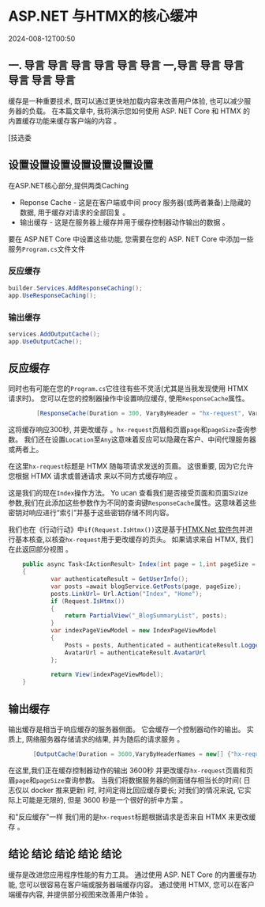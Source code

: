 # ASP.NET 与HTMX的核心缓冲

<!--category-- ASP.NET, HTMX -->
<datetime class="hidden">2024-008-12T00:50</datetime>

## 一. 导言 导言 导言 导言 导言 导言 一,导言 导言 导言 导言 导言 导言

缓存是一种重要技术, 既可以通过更快地加载内容来改善用户体验, 也可以减少服务器的负载。 在本篇文章中, 我将演示您如何使用 ASP. NET Core 和 HTMX 的内置缓存功能来缓存客户端的内容 。

[技选委

## 设置设置设置设置设置设置设置

在ASP.NET核心部分,提供两类Caching

- Reponse Cache - 这是在客户端或中间 procy 服务器(或两者兼备)上隐藏的数据, 用于缓存对请求的全部回复 。
- 输出缓存 - 这是在服务器上缓存并用于缓存控制器动作输出的数据 。

要在 ASP.NET Core 中设置这些功能, 您需要在您的 ASP. NET Core 中添加一些服务`Program.cs`文件文件

### 反应缓存

```csharp
builder.Services.AddResponseCaching();
app.UseResponseCaching();
```

### 输出缓存

```csharp
services.AddOutputCache();
app.UseOutputCache();
```

## 反应缓存

同时也有可能在您的`Program.cs`它往往有些不灵活(尤其是当我发现使用 HTMX 请求时)。 您可以在您的控制器操作中设置响应缓存, 使用`ResponseCache`属性。

```csharp
        [ResponseCache(Duration = 300, VaryByHeader = "hx-request", VaryByQueryKeys = new[] {"page", "pageSize"}, Location = ResponseCacheLocation.Any)]
```

这将缓存响应300秒, 并更改缓存 。`hx-request`页眉和页眉`page`和`pageSize`查询参数。 我们还在设置`Location`至`Any`这意味着反应可以隐藏在客户、中间代理服务器或两者上。

在这里`hx-request`标题是 HTMX 随每项请求发送的页眉。 这很重要, 因为它允许您根据 HTMX 请求或普通请求 来以不同方式缓存响应 。

这是我们的现在`Index`操作方法。 Yo ucan 查看我们是否接受页面和页面Sizize 参数,我们在此添加这些参数作为不同的查询键`ResponseCache`属性。这意味着这些密钥对响应进行“索引”并基于这些密钥存储不同内容。

我们也在《行动行动》中`if(Request.IsHtmx())`这是基于[HTMX.Net 软件包](https://github.com/khalidabuhakmeh/Htmx.Net)并进行基本核查,以核查`hx-request`用于更改缓存的页头。 如果请求来自 HTMX, 我们在此返回部分视图 。

```csharp
    public async Task<IActionResult> Index(int page = 1,int pageSize = 5)
    {
            var authenticateResult = GetUserInfo();
            var posts =await blogService.GetPosts(page, pageSize);
            posts.LinkUrl= Url.Action("Index", "Home");
            if (Request.IsHtmx())
            {
                return PartialView("_BlogSummaryList", posts);
            }
            var indexPageViewModel = new IndexPageViewModel
            {
                Posts = posts, Authenticated = authenticateResult.LoggedIn, Name = authenticateResult.Name,
                AvatarUrl = authenticateResult.AvatarUrl
            };
            
            return View(indexPageViewModel);
    }
```

## 输出缓存

输出缓存是相当于响应缓存的服务器侧面。 它会缓存一个控制器动作的输出。 实质上, 网络服务器存储请求的结果, 并为随后的请求服务 。

```csharp
       [OutputCache(Duration = 3600,VaryByHeaderNames = new[] {"hx-request"},VaryByQueryKeys = new[] {"page", "pageSize"})]
```

在这里,我们正在缓存控制器动作的输出 3600秒 并更改缓存`hx-request`页眉和页眉`page`和`pageSize`查询参数。
当我们将数据服务器的侧面储存相当长的时间( 日志仅以 docker 推来更新) 时, 时间定得比回应缓存要长; 对我们的情况来说, 它实际上可能是无限的, 但是 3600 秒是一个很好的折中方案 。

和"反应缓存"一样 我们用的是`hx-request`标题根据请求是否来自 HTMX 来更改缓存 。

## 结论 结论 结论 结论 结论

缓存是改进您应用程序性能的有力工具。 通过使用 ASP. NET Core 的内置缓存功能, 您可以很容易在客户端或服务器端缓存内容。 通过使用 HTMX, 您可以在客户端缓存内容, 并提供部分视图来改善用户体验 。